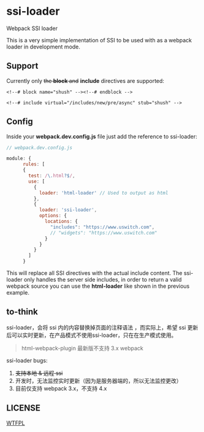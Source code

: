# ssi-loader

Webpack SSI loader

This is a very simple implementation of SSI to be used with as a webpack loader
in development mode.

## Support

Currently only ~~the **block** and~~ **include** directives are supported:

```
<!--# block name="shush" --><!--# endblock -->
```

```
<!--# include virtual="/includes/new/pre/async" stub="shush" -->
```

## Config

Inside your **webpack.dev.config.js** file just add the reference to ssi-loader:

```js
// webpack.dev.config.js

module: {
      rules: [
      {
        test: /\.html?$/,
        use: [
          {
            loader: 'html-loader' // Used to output as html
          },
          {
            loader: 'ssi-loader',
            options: {
              locations: {
                "includes": "https://www.uswitch.com",
                // "widgets": "https://www.uswitch.com"
              }
            }
          }
        ]
      }
```

This will replace all SSI directives with the actual include content.
The ssi-loader only handles the server side includes, in order to return
a valid webpack source you can use the **html-loader** like shown in the
previous example.

## to-think

ssi-loader，会将 ssi 内的内容替换掉页面的注释语法 ，而实际上，希望 ssi 更新后可以实时更新，在产品模式不使用ssi-loader，只在在生产模式使用。

>html-webpack-plugin 最新版不支持 3.x webpack

ssi-loader bugs:

1. ~~支持本地 & 远程 ssi~~
2. 开发时，无法监控实时更新（因为是服务器端的，所以无法监控更改）
3. 目前仅支持 webpack 3.x，不支持 4.x 

## LICENSE

[WTFPL](http://www.wtfpl.net/)
